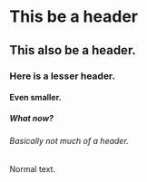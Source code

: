 # This be a header

## This also be a header.
### Here is a lesser header.
#### Even smaller.
##### What now?
###### Basically not much of a header.
Normal text.
